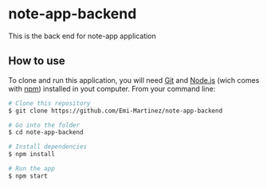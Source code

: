 # note-app-backend
This is the back end for note-app application

## How to use
To clone and run this application, you will need [Git](https://git-scm.com/) and [Node.js](https://nodejs.org/en/download/) (wich comes with [npm](https://www.npmjs.com/)) installed in yout computer.
From your command line:
```bash
# Clone this repository
$ git clone https://github.com/Emi-Martinez/note-app-backend

# Go into the folder
$ cd note-app-backend

# Install dependencies
$ npm install

# Run the app
$ npm start
```
